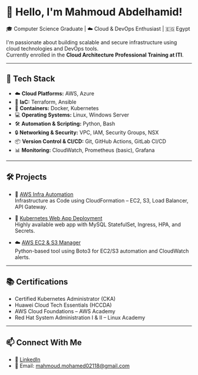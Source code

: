 # 👋 Hello, I'm Mahmoud Abdelhamid!

🎓 Computer Science Graduate | ☁️ Cloud & DevOps Enthusiast | 🇪🇬 Egypt

I'm passionate about building scalable and secure infrastructure using cloud technologies and DevOps tools.  
Currently enrolled in the **Cloud Architecture Professional Training at ITI**.

---

## 🚀 Tech Stack

- ☁️ **Cloud Platforms:** AWS, Azure  
- 🧱 **IaC:** Terraform, Ansible  
- 🐳 **Containers:** Docker, Kubernetes  
- 💻 **Operating Systems:** Linux, Windows Server  
- 🛠️ **Automation & Scripting:** Python, Bash  
- 🔒 **Networking & Security:** VPC, IAM, Security Groups, NSX  
- 📦 **Version Control & CI/CD:** Git, GitHub Actions, GitLab CI/CD  
- 📊 **Monitoring:** CloudWatch, Prometheus (basic), Grafana  

---

## 🛠️ Projects

- 🔧 [AWS Infra Automation](https://github.com/Mahmoudmohamed811/Aws-Infra)  
  Infrastructure as Code using CloudFormation – EC2, S3, Load Balancer, API Gateway.

- 🐳 [Kubernetes Web App Deployment](https://github.com/Mahmoudmohamed811/Kubernetes-Web-App-Deployment-Minikube)  
  Highly available web app with MySQL StatefulSet, Ingress, HPA, and Secrets.

- ☁️ [AWS EC2 & S3 Manager](https://github.com/Mahmoudmohamed811/aws-ec2-s3-manager)  
  Python-based tool using Boto3 for EC2/S3 automation and CloudWatch alerts.

---

## 📚 Certifications

- Certified Kubernetes Administrator (CKA)
- Huawei Cloud Tech Essentials (HCCDA)
- AWS Cloud Foundations – AWS Academy
- Red Hat System Administration I & II – Linux Academy

---

## 📫 Connect With Me

- 💼 [LinkedIn](https://linkedin.com/in/mahmoud-abdulhamed)
- 📧 Email: mahmoud.mohamed02118@gmail.com
